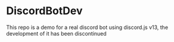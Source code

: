 # DiscordBotDev
This repo is a demo for a real discord bot using discord.js v13, the development of it has been discontinued
